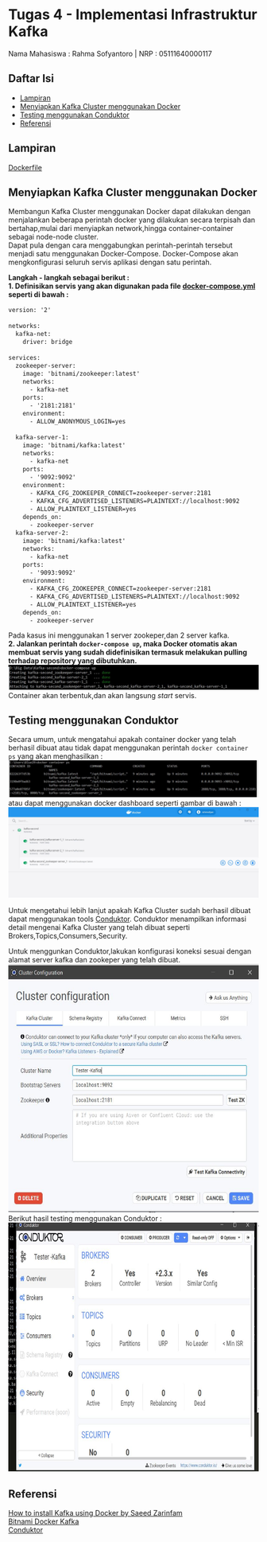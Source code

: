 # Tugas 4 - Implementasi Infrastruktur Kafka
Nama Mahasiswa : Rahma Sofyantoro | NRP : 05111640000117  
   
## Daftar Isi   
- [Lampiran](#Lampiran)   
- [Menyiapkan Kafka Cluster menggunakan Docker](#Menyiapkan-Kafka-Cluster-menggunakan-Docker)   
- [Testing menggunakan Conduktor](#Testing-menggunakan-Conduktor)   
- [Referensi](#Referensi)   

## Lampiran
[Dockerfile](https://hub.knime.com/knime/spaces/Examples/latest/10_Big_Data/02_Spark_Executor/10_Recommendation_Engine_w_Spark_Collaborative_Filtering)

## Menyiapkan Kafka Cluster menggunakan Docker
Membangun Kafka Cluster menggunakan Docker dapat dilakukan dengan menjalankan beberapa perintah docker yang dilakukan secara terpisah dan bertahap,mulai dari menyiapkan network,hingga container-container sebagai node-node cluster.   
Dapat pula dengan cara menggabungkan perintah-perintah tersebut menjadi satu menggunakan Docker-Compose. Docker-Compose akan mengkonfigurasi seluruh servis aplikasi dengan satu perintah.   

**Langkah - langkah sebagai berikut :**   
**1. Definisikan servis yang akan digunakan pada file [docker-compose.yml](https://raw.githubusercontent.com/rahmsofyan/Big-Data/master/Tugas_4/docker-compose.yml) seperti di bawah :**   
```
version: '2'

networks:
  kafka-net:
    driver: bridge

services:
  zookeeper-server:
    image: 'bitnami/zookeeper:latest'
    networks:
      - kafka-net
    ports:
      - '2181:2181'
    environment:
      - ALLOW_ANONYMOUS_LOGIN=yes
      
  kafka-server-1:
    image: 'bitnami/kafka:latest'
    networks:
      - kafka-net    
    ports:
      - '9092:9092'
    environment:
      - KAFKA_CFG_ZOOKEEPER_CONNECT=zookeeper-server:2181
      - KAFKA_CFG_ADVERTISED_LISTENERS=PLAINTEXT://localhost:9092
      - ALLOW_PLAINTEXT_LISTENER=yes
    depends_on:
      - zookeeper-server
  kafka-server-2:
    image: 'bitnami/kafka:latest'
    networks:
      - kafka-net    
    ports:
      - '9093:9092'
    environment:
      - KAFKA_CFG_ZOOKEEPER_CONNECT=zookeeper-server:2181
      - KAFKA_CFG_ADVERTISED_LISTENERS=PLAINTEXT://localhost:9092
      - ALLOW_PLAINTEXT_LISTENER=yes
    depends_on:
      - zookeeper-server
```
Pada kasus ini menggunakan 1 server zookeper,dan 2 server kafka.      
**2. Jalankan perintah ```docker-compose up```, maka Docker otomatis akan membuat servis yang sudah didefinisikan termasuk melakukan pulling terhadap repository yang dibutuhkan.**   
![Ratings](assets/1.JPG)   
Container akan terbentuk,dan akan langsung *start* servis.
## Testing menggunakan Conduktor
Secara umum, untuk mengatahui apakah container docker yang telah berhasil dibuat atau tidak  dapat menggunakan perintah ```docker container ps``` yang akan menghasilkan :   
![Ratings](assets/2.JPG)   
atau dapat menggunakan docker dashboard seperti gambar di bawah :   
![Ratings](assets/3.JPG)   

Untuk mengetahui lebih lanjut apakah Kafka Cluster sudah berhasil dibuat dapat menggunakan tools [Conduktor](https://www.conduktor.io/). Conduktor menampilkan informasi detail mengenai Kafka Cluster yang telah dibuat seperti Brokers,Topics,Consumers,Security.

Untuk menggunkan Conduktor,lakukan konfigurasi koneksi sesuai dengan alamat server kafka dan zookeper yang telah dibuat.   
<img src="assets/4.JPG" alt="alt text" width="whatever" height="500">   
Berikut hasil testing menggunakan Conduktor :
<img src="assets/5.JPG" alt="alt text" width="whatever" height="500">   

## Referensi
[How to install Kafka using Docker by Saeed Zarinfam
](https://itnext.io/how-to-install-kafka-using-docker-a2b7c746cbdc)   
[Bitnami Docker Kafka](https://github.com/bitnami/bitnami-docker-kafka)   
[Conduktor](https://www.conduktor.io/)   
